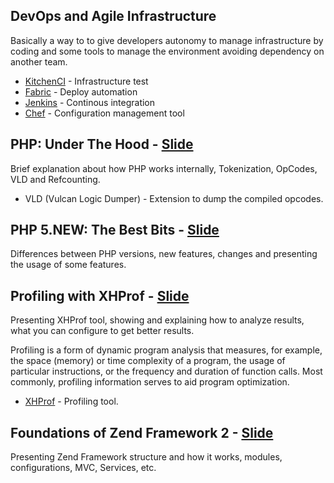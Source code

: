 ## DevOps and Agile Infrastructure

Basically a way to to give developers autonomy to manage infrastructure by coding and some tools to manage the environment avoiding dependency on another team.

* [KitchenCI](http://kitchen.ci/) - Infrastructure test
* [Fabric](http://www.fabfile.org/) - Deploy automation
* [Jenkins](http://jenkins-ci.org/) - Continous integration
* [Chef](https://www.chef.io/) - Configuration management tool

## PHP: Under The Hood - [Slide](https://speakerdeck.com/dshafik/phpnw14-php-under-the-hood)

Brief explanation about how PHP works internally, Tokenization, OpCodes, VLD and Refcounting.

* VLD (Vulcan Logic Dumper) - Extension to dump the compiled opcodes.

## PHP 5.NEW: The Best Bits - [Slide](https://speakerdeck.com/dshafik/php-world-2014-php-5-dot-new-the-best-bits)

Differences between PHP versions, new features, changes and presenting the usage of some features.

## Profiling with XHProf - [Slide](http://ilia.ws/files/xhprof-confoo2015.pdf)

Presenting XHProf tool, showing and explaining how to analyze results, what you can configure to get better results.

Profiling is a form of dynamic program analysis that measures, for example, the space (memory) or time complexity of a program, the usage of particular instructions, or the frequency and duration of function calls. Most commonly, profiling information serves to aid program optimization.

* [XHProf](http://php.net/manual/en/book.xhprof.php) - Profiling tool.

## Foundations of Zend Framework 2 - [Slide](http://www.slideshare.net/adamculp/foundations-of-zendframework2)

Presenting Zend Framework structure and how it works, modules, configurations, MVC, Services, etc.
